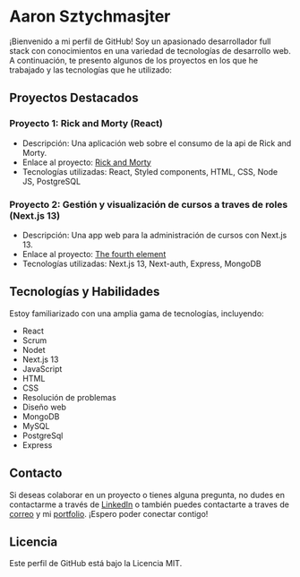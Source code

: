 # Aaron Sztychmasjter

¡Bienvenido a mi perfil de GitHub! Soy un apasionado desarrollador full stack con conocimientos en una variedad de tecnologías de desarrollo web. A continuación, te presento algunos de los proyectos en los que he trabajado y las tecnologías que he utilizado:

## Proyectos Destacados

### Proyecto 1: Rick and Morty (React)

- Descripción: Una aplicación web sobre el consumo de la api de Rick and Morty.
- Enlace al proyecto: [Rick and Morty](https://github.com/aaronszt/rick_and_morty)
- Tecnologías utilizadas: React, Styled components, HTML, CSS, Node JS, PostgreSQL

### Proyecto 2: Gestión y visualización de cursos a traves de roles (Next.js 13)

- Descripción: Una app web para la administración de cursos con Next.js 13.
- Enlace al proyecto: [The fourth element](https://github.com/The-fourth-elements/The-fourth-Element-SERVER)
- Tecnologías utilizadas: Next.js 13, Next-auth, Express, MongoDB

## Tecnologías y Habilidades

Estoy familiarizado con una amplia gama de tecnologías, incluyendo:

- React
- Scrum
- Nodet
- Next.js 13
- JavaScript
- HTML
- CSS
- Resolución de problemas
- Diseño web
- MongoDB
- MySQL
- PostgreSql
- Express
## Contacto

Si deseas colaborar en un proyecto o tienes alguna pregunta, no dudes en contactarme a través de [LinkedIn](https://www.linkedin.com/in/aaron-sztychmasjter-218307266/) o también puedes contactarte a traves de [correo](mailto:aronmaster94@gmail.com) y mi [portfolio](https://portfolio2-zeta-eight.vercel.app/). ¡Espero poder conectar contigo!

## Licencia

Este perfil de GitHub está bajo la Licencia MIT.
